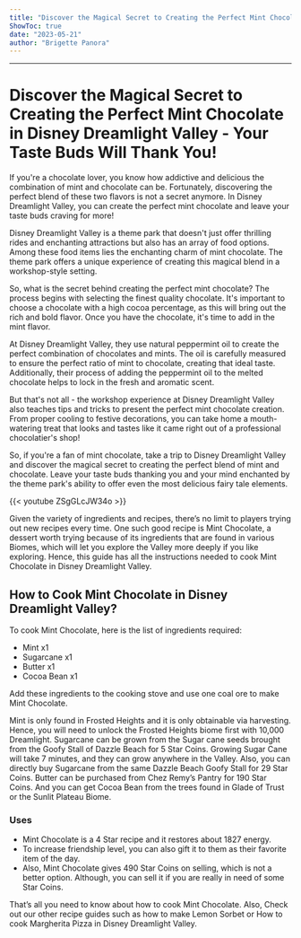 ```yaml
---
title: "Discover the Magical Secret to Creating the Perfect Mint Chocolate in Disney Dreamlight Valley - Your Taste Buds Will Thank You!"
ShowToc: true 
date: "2023-05-21"
author: "Brigette Panora"
---
```

*****
# Discover the Magical Secret to Creating the Perfect Mint Chocolate in Disney Dreamlight Valley - Your Taste Buds Will Thank You!

If you're a chocolate lover, you know how addictive and delicious the combination of mint and chocolate can be. Fortunately, discovering the perfect blend of these two flavors is not a secret anymore. In Disney Dreamlight Valley, you can create the perfect mint chocolate and leave your taste buds craving for more!

Disney Dreamlight Valley is a theme park that doesn't just offer thrilling rides and enchanting attractions but also has an array of food options. Among these food items lies the enchanting charm of mint chocolate. The theme park offers a unique experience of creating this magical blend in a workshop-style setting.

So, what is the secret behind creating the perfect mint chocolate? The process begins with selecting the finest quality chocolate. It's important to choose a chocolate with a high cocoa percentage, as this will bring out the rich and bold flavor. Once you have the chocolate, it's time to add in the mint flavor.

At Disney Dreamlight Valley, they use natural peppermint oil to create the perfect combination of chocolates and mints. The oil is carefully measured to ensure the perfect ratio of mint to chocolate, creating that ideal taste. Additionally, their process of adding the peppermint oil to the melted chocolate helps to lock in the fresh and aromatic scent.

But that's not all - the workshop experience at Disney Dreamlight Valley also teaches tips and tricks to present the perfect mint chocolate creation. From proper cooling to festive decorations, you can take home a mouth-watering treat that looks and tastes like it came right out of a professional chocolatier's shop!

So, if you're a fan of mint chocolate, take a trip to Disney Dreamlight Valley and discover the magical secret to creating the perfect blend of mint and chocolate. Leave your taste buds thanking you and your mind enchanted by the theme park's ability to offer even the most delicious fairy tale elements.

{{< youtube ZSgGLcJW34o >}} 



Given the variety of ingredients and recipes, there’s no limit to players trying out new recipes every time. One such good recipe is Mint Chocolate, a dessert worth trying because of its ingredients that are found in various Biomes, which will let you explore the Valley more deeply if you like exploring. Hence, this guide has all the instructions needed to cook Mint Chocolate in Disney Dreamlight Valley.
 
## How to Cook Mint Chocolate in Disney Dreamlight Valley?
 

 
To cook Mint Chocolate, here is the list of ingredients required:
 
- Mint x1
 - Sugarcane x1
 - Butter x1
 - Cocoa Bean x1

 
Add these ingredients to the cooking stove and use one coal ore to make Mint Chocolate.
 
Mint is only found in Frosted Heights and it is only obtainable via harvesting. Hence, you will need to unlock the Frosted Heights biome first with 10,000 Dreamlight. Sugarcane can be grown from the Sugar cane seeds brought from the Goofy Stall of Dazzle Beach for 5 Star Coins. Growing Sugar Cane will take 7 minutes, and they can grow anywhere in the Valley. Also, you can directly buy Sugarcane from the same Dazzle Beach Goofy Stall for 29 Star Coins. Butter can be purchased from Chez Remy’s Pantry for 190 Star Coins. And you can get Cocoa Bean from the trees found in Glade of Trust or the Sunlit Plateau Biome.
 
### Uses
 
- Mint Chocolate is a 4 Star recipe and it restores about 1827 energy.
 - To increase friendship level, you can also gift it to them as their favorite item of the day.
 - Also, Mint Chocolate gives 490 Star Coins on selling, which is not a better option. Although, you can sell it if you are really in need of some Star Coins.

 
That’s all you need to know about how to cook Mint Chocolate. Also, Check out our other recipe guides such as how to make Lemon Sorbet or How to cook Margherita Pizza in Disney Dreamlight Valley.




